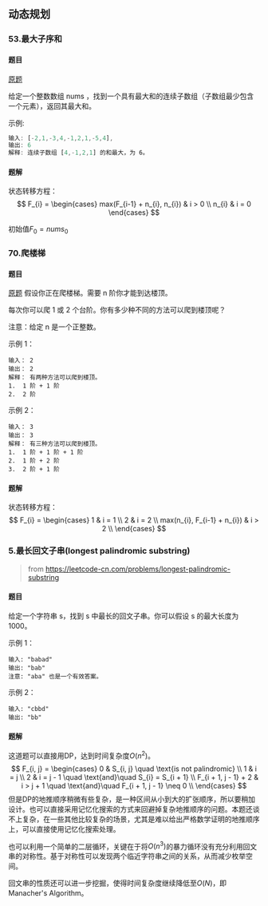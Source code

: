 ## 动态规划

### 53.最大子序和

#### 题目
[原题](https://leetcode-cn.com/problems/maximum-subarray)

给定一个整数数组 nums ，找到一个具有最大和的连续子数组（子数组最少包含一个元素），返回其最大和。

示例:
```js
输入: [-2,1,-3,4,-1,2,1,-5,4],
输出: 6
解释: 连续子数组 [4,-1,2,1] 的和最大，为 6。
```

#### 题解
状态转移方程：
$$
F_{i} =  \begin{cases}
max(F_{i-1} + n_{i}, n_{i}) & i > 0 \\
n_{i} & i = 0
\end{cases}
$$

初始值$F_{0} = nums_{0}$

### 70.爬楼梯

#### 题目
[原题](https://leetcode-cn.com/problems/climbing-stairs)
假设你正在爬楼梯。需要 n 阶你才能到达楼顶。

每次你可以爬 1 或 2 个台阶。你有多少种不同的方法可以爬到楼顶呢？

注意：给定 n 是一个正整数。

示例 1：
```
输入： 2
输出： 2
解释： 有两种方法可以爬到楼顶。
1.  1 阶 + 1 阶
2.  2 阶
```

示例 2：
```
输入： 3
输出： 3
解释： 有三种方法可以爬到楼顶。
1.  1 阶 + 1 阶 + 1 阶
2.  1 阶 + 2 阶
3.  2 阶 + 1 阶
```
#### 题解
状态转移方程：
$$
F_{i} = \begin{cases}
1 & i = 1 \\
2 & i = 2 \\
max(n_{i}, F_{i-1} + n_{i}) & i > 2 \\
\end{cases}
$$

### 5.最长回文子串(longest palindromic substring)
> from https://leetcode-cn.com/problems/longest-palindromic-substring

#### 题目
给定一个字符串 s，找到 s 中最长的回文子串。你可以假设 s 的最大长度为 1000。

示例 1：
```
输入: "babad"
输出: "bab"
注意: "aba" 也是一个有效答案。
```

示例 2：
```
输入: "cbbd"
输出: "bb"
```

#### 题解
这道题可以直接用DP，达到时间复杂度$O(n^2)$。
$$
F_{i, j} = \begin{cases}
0 & S_{i, j} \quad \text{is not palindromic} \\
1 & i = j \\
2 & i = j - 1 \quad \text{and}\quad S_{i} = S_{i + 1} \\
F_{i + 1, j - 1} + 2 & i > j + 1 \quad \text{and}\quad F_{i + 1, j - 1} \neq 0 \\
\end{cases}
$$
但是DP的地推顺序稍微有些复杂，是一种区间从小到大的扩张顺序，所以要稍加设计。也可以直接采用记忆化搜索的方式来回避掉复杂地推顺序的问题。本题还谈不上复杂，在一些其他比较复杂的场景，尤其是难以给出严格数学证明的地推顺序上，可以直接使用记忆化搜索处理。

也可以利用一个简单的二层循环，关键在于将$O(n^3)$的暴力循环没有充分利用回文串的对称性。基于对称性可以发现两个临近字符串之间的关系，从而减少枚举空间。

回文串的性质还可以进一步挖掘，使得时间复杂度继续降低至$O(N)$，即Manacher's Algorithm。